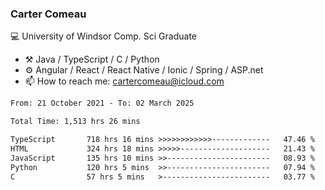 ### Carter Comeau

💻 University of Windsor Comp. Sci Graduate

- ⚒️ Java / TypeScript / C / Python
- ⚙️ Angular / React / React Native / Ionic / Spring / ASP.net
- 📫 How to reach me: cartercomeau@icloud.com

<!--START_SECTION:waka-->

```txt
From: 21 October 2021 - To: 02 March 2025

Total Time: 1,513 hrs 26 mins

TypeScript       718 hrs 16 mins >>>>>>>>>>>>-------------   47.46 %
HTML             324 hrs 18 mins >>>>>--------------------   21.43 %
JavaScript       135 hrs 10 mins >>-----------------------   08.93 %
Python           120 hrs 5 mins  >>-----------------------   07.94 %
C                57 hrs 5 mins   >------------------------   03.77 %
```

<!--END_SECTION:waka-->
